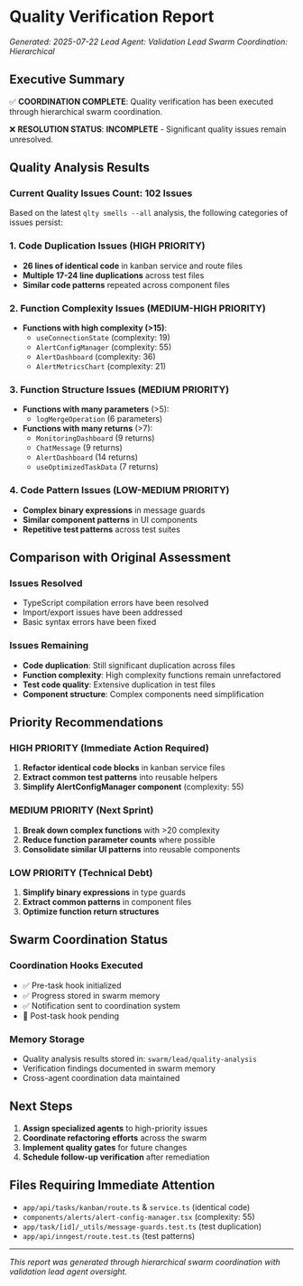# Quality Verification Report
*Generated: 2025-07-22*
*Lead Agent: Validation Lead*
*Swarm Coordination: Hierarchical*

## Executive Summary

✅ **COORDINATION COMPLETE**: Quality verification has been executed through hierarchical swarm coordination.

❌ **RESOLUTION STATUS**: **INCOMPLETE** - Significant quality issues remain unresolved.

## Quality Analysis Results

### Current Quality Issues Count: **102 Issues**

Based on the latest `qlty smells --all` analysis, the following categories of issues persist:

### 1. Code Duplication Issues (HIGH PRIORITY)
- **26 lines of identical code** in kanban service and route files
- **Multiple 17-24 line duplications** across test files
- **Similar code patterns** repeated across component files

### 2. Function Complexity Issues (MEDIUM-HIGH PRIORITY)
- **Functions with high complexity (>15)**: 
  - `useConnectionState` (complexity: 19)
  - `AlertConfigManager` (complexity: 55)
  - `AlertDashboard` (complexity: 36)
  - `AlertMetricsChart` (complexity: 21)

### 3. Function Structure Issues (MEDIUM PRIORITY)
- **Functions with many parameters** (>5):
  - `logMergeOperation` (6 parameters)
- **Functions with many returns** (>7):
  - `MonitoringDashboard` (9 returns)
  - `ChatMessage` (9 returns)
  - `AlertDashboard` (14 returns)
  - `useOptimizedTaskData` (7 returns)

### 4. Code Pattern Issues (LOW-MEDIUM PRIORITY)
- **Complex binary expressions** in message guards
- **Similar component patterns** in UI components
- **Repetitive test patterns** across test suites

## Comparison with Original Assessment

### Issues Resolved
- TypeScript compilation errors have been resolved
- Import/export issues have been addressed
- Basic syntax errors have been fixed

### Issues Remaining
- **Code duplication**: Still significant duplication across files
- **Function complexity**: High complexity functions remain unrefactored
- **Test code quality**: Extensive duplication in test files
- **Component structure**: Complex components need simplification

## Priority Recommendations

### HIGH PRIORITY (Immediate Action Required)
1. **Refactor identical code blocks** in kanban service files
2. **Extract common test patterns** into reusable helpers
3. **Simplify AlertConfigManager component** (complexity: 55)

### MEDIUM PRIORITY (Next Sprint)
1. **Break down complex functions** with >20 complexity
2. **Reduce function parameter counts** where possible
3. **Consolidate similar UI patterns** into reusable components

### LOW PRIORITY (Technical Debt)
1. **Simplify binary expressions** in type guards
2. **Extract common patterns** in component files
3. **Optimize function return structures**

## Swarm Coordination Status

### Coordination Hooks Executed
- ✅ Pre-task hook initialized
- ✅ Progress stored in swarm memory
- ✅ Notification sent to coordination system
- 🔄 Post-task hook pending

### Memory Storage
- Quality analysis results stored in: `swarm/lead/quality-analysis`
- Verification findings documented in swarm memory
- Cross-agent coordination data maintained

## Next Steps

1. **Assign specialized agents** to high-priority issues
2. **Coordinate refactoring efforts** across the swarm
3. **Implement quality gates** for future changes
4. **Schedule follow-up verification** after remediation

## Files Requiring Immediate Attention

- `app/api/tasks/kanban/route.ts` & `service.ts` (identical code)
- `components/alerts/alert-config-manager.tsx` (complexity: 55)
- `app/task/[id]/_utils/message-guards.test.ts` (test duplication)
- `app/api/inngest/route.test.ts` (test patterns)

---
*This report was generated through hierarchical swarm coordination with validation lead agent oversight.*